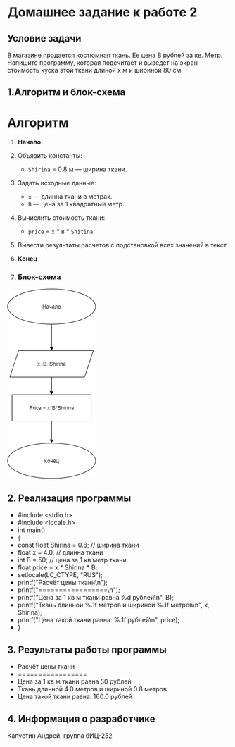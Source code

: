 # Домашнее задание к работе 2

## Условие задачи
В магазине продается костюмная ткань. Ее цена В рублей за кв. Метр. Напишите программу, которая подсчитает и выведет на экран стоимость куска этой ткани длиной х м и шириной 80 см.

## 1.Алгоритм и блок-схема

# Алгоритм
1. **Начало**
2. Объявить константы:
   - `Shirina` = 0.8 м — ширина ткани.
3. Задать исходные данные:
   - `x` — длинна ткани в метрах.
   - `B` — цена за 1 квадратный метр.
4. Вычислить стоимость ткани:
   - `price` = `x` * `B` * `Shitina`
8. Вывести результаты расчетов с подстановкой всех значений в текст.
9. **Конец**

10. ### Блок-схема
![Блок-схема алгоритма](lab_2_schema.png)


## 2. Реализация программы

- #include <stdio.h>
- #include <locale.h>
- int main()
- {
- 	const float Shirina = 0.8;  // ширина ткани
- 	float x = 4.0;  // длинна ткани
- 	int B = 50;  // цена за 1 кв метр ткани
- 	float price = x * Shirina * B;
- 	setlocale(LC_CTYPE, "RUS");
- 	printf("Расчёт цены ткани\n");
- 	printf("=================\n");
- 	printf("Цена за 1 кв м ткани равна %d рублей\n", B);
- 	printf("Ткань длинной %.1f метров и шириной %.1f метров\n", x, Shirina);
- 	printf("Цена такой ткани равна: %.1f рублей\n", price);
- }

## 3. Результаты работы программы

- Расчёт цены ткани
- =================
- Цена за 1 кв м ткани равна 50 рублей
- Ткань длинной 4.0 метров и шириной 0.8 метров
- Цена такой ткани равна: 160.0 рублей

## 4. Информация о разработчике

Капустин Андрей, группа бИЦ-252
